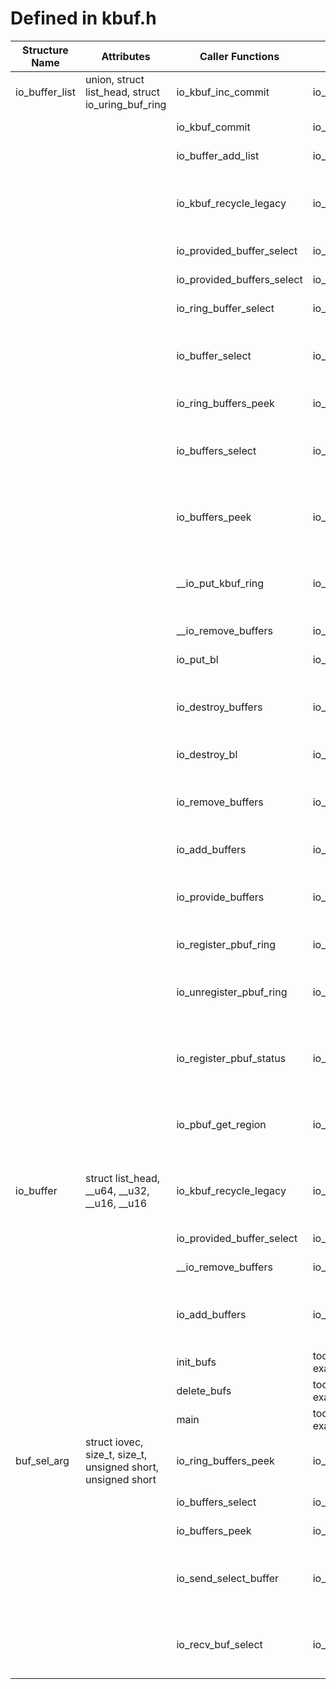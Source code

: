 # Defined in kbuf.h

| Structure Name | Attributes | Caller Functions | Caller Source | Usage |
| - | - | - | - | - |
| io_buffer_list | union, struct list_head, struct io_uring_buf_ring | io_kbuf_inc_commit | io_uring/kbuf.c | function parameter |
| | | io_kbuf_commit | io_uring/kbuf.c | function parameter |
| | | io_buffer_add_list | io_uring/kbuf.c | function parameter |
| | | io_kbuf_recycle_legacy | io_uring/kbuf.c | declared local variable, function parameter |
| | | io_provided_buffer_select | io_uring/kbuf.c | function parameter |
| | | io_provided_buffers_select | io_uring/kbuf.c | function parameter |
| | | io_ring_buffer_select | io_uring/kbuf.c | function parameter |
| | | io_buffer_select | io_uring/kbuf.c | declared local variable, function parameter |
| | | io_ring_buffers_peek | io_uring/kbuf.c | function parameter |
| | | io_buffers_select | io_uring/kbuf.c | declared local variable, function parameter |
| | | io_buffers_peek | io_uring/kbuf.c | declared local variable, function parameter |
| | | __io_put_kbuf_ring | io_uring/kbuf.c | function parameter, initialized local variable |
| | | __io_remove_buffers | io_uring/kbuf.c | function parameter |
| | | io_put_bl | io_uring/kbuf.c | function parameter |
| | | io_destroy_buffers | io_uring/kbuf.c | declared local variable, function parameter |
| | | io_destroy_bl | io_uring/kbuf.c | function parameter |
| | | io_remove_buffers | io_uring/kbuf.c | declared local variable, function parameter |
| | | io_add_buffers | io_uring/kbuf.c | function parameter |
| | | io_provide_buffers | io_uring/kbuf.c | declared local variable, function parameter |
| | | io_register_pbuf_ring | io_uring/kbuf.c | function parameter |
| | | io_unregister_pbuf_ring | io_uring/kbuf.c | declared local variable, function parameter |
| | | io_register_pbuf_status | io_uring/kbuf.c | declared local variable, function parameter |
| | | io_pbuf_get_region | io_uring/kbuf.c | declared local variable, function parameter |
| io_buffer | struct list_head, __u64, __u32, __u16, __u16 | io_kbuf_recycle_legacy | io_uring/kbuf.c | declared local variable, function parameter |
| | | io_provided_buffer_select | io_uring/kbuf.c | function parameter |
| | | __io_remove_buffers | io_uring/kbuf.c | function parameter |
| | | io_add_buffers | io_uring/kbuf.c | declared local variable, function parameter |
| | | init_bufs | tools/usb/ffs-aio-example/multibuff/device_app/aio_multibuff.c | function parameter |
| | | delete_bufs | tools/usb/ffs-aio-example/multibuff/device_app/aio_multibuff.c | function parameter |
| | | main | tools/usb/ffs-aio-example/multibuff/device_app/aio_multibuff.c | function parameter |
| buf_sel_arg | struct iovec, size_t, size_t, unsigned short, unsigned short | io_ring_buffers_peek | io_uring/kbuf.c | function parameter |
| | | io_buffers_select | io_uring/kbuf.c | function parameter |
| | | io_buffers_peek | io_uring/kbuf.c | function parameter |
| | | io_send_select_buffer | io_uring/net.c | function parameter, initialized local variable |
| | | io_recv_buf_select | io_uring/net.c | function parameter, initialized local variable |
